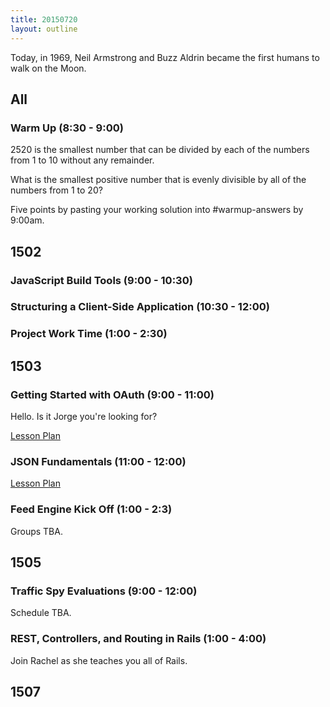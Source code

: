 ```yaml
---
title: 20150720
layout: outline
---
```


Today, in 1969, Neil Armstrong and Buzz Aldrin became the first humans to walk on the Moon.

## All

### Warm Up (8:30 - 9:00)

2520 is the smallest number that can be divided by each of the numbers from 1 to 10 without any remainder.

What is the smallest positive number that is evenly divisible by all of the numbers from 1 to 20?

Five points by pasting your working solution into #warmup-answers by 9:00am.

## 1502

### JavaScript Build Tools (9:00 - 10:30)

### Structuring a Client-Side Application (10:30 - 12:00)

### Project Work Time (1:00 - 2:30)


## 1503

### Getting Started with OAuth (9:00 - 11:00)

Hello. Is it Jorge you're looking for?

[Lesson Plan](https://github.com/turingschool/lesson_plans/blob/master/ruby_03-professional_rails_applications/getting_started_with_oauth.markdown)

### JSON Fundamentals (11:00 - 12:00)

[Lesson Plan](https://github.com/turingschool/lesson_plans/blob/master/ruby_03-professional_rails_applications/json_fundementals.markdown)

### Feed Engine Kick Off (1:00 - 2:3)

Groups TBA.


## 1505

### Traffic Spy Evaluations (9:00 - 12:00)

Schedule TBA.

### REST, Controllers, and Routing in Rails (1:00 - 4:00)

Join Rachel as she teaches you all of Rails.


## 1507





